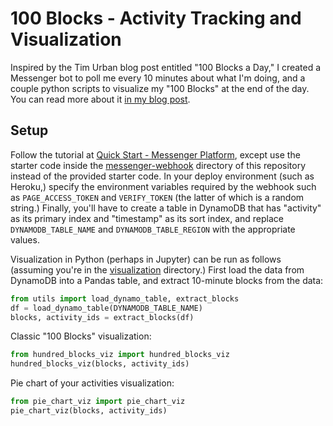 # 100 Blocks - Activity Tracking and Visualization
Inspired by the Tim Urban blog post entitled "100 Blocks a Day," I created a Messenger bot to poll me every 10 minutes about what I'm doing, and a couple python scripts to visualize my "100 Blocks" at the end of the day. You can read more about it [in my blog post](https://www.blog.ketan.me/posts/100-blocks/).

## Setup
Follow the tutorial at [Quick Start - Messenger Platform](https://developers.facebook.com/docs/messenger-platform/getting-started/quick-start), except use the starter code inside the [messenger-webhook](./messenger-webhook) directory of this repository instead of the provided starter code. In your deploy environment (such as Heroku,) specify the environment variables required by the webhook such as `PAGE_ACCESS_TOKEN` and `VERIFY_TOKEN` (the latter of which is a random string.) Finally, you'll have to create a table in DynamoDB that has "activity" as its primary index and "timestamp" as its sort index, and replace `DYNAMODB_TABLE_NAME` and `DYNAMODB_TABLE_REGION` with the appropriate values.

Visualization in Python (perhaps in Jupyter) can be run as follows (assuming you're in the [visualization](./visualization) directory.) First load the data from DynamoDB into a Pandas table, and extract 10-minute blocks from the data:

```python
from utils import load_dynamo_table, extract_blocks
df = load_dynamo_table(DYNAMODB_TABLE_NAME)
blocks, activity_ids = extract_blocks(df)
```

Classic "100 Blocks" visualization:
```python
from hundred_blocks_viz import hundred_blocks_viz
hundred_blocks_viz(blocks, activity_ids)
```

Pie chart of your activities visualization:
```python
from pie_chart_viz import pie_chart_viz
pie_chart_viz(blocks, activity_ids)
```
